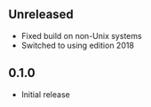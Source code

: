 Unreleased
----------
- Fixed build on non-Unix systems
- Switched to using edition 2018


0.1.0
-----
- Initial release
